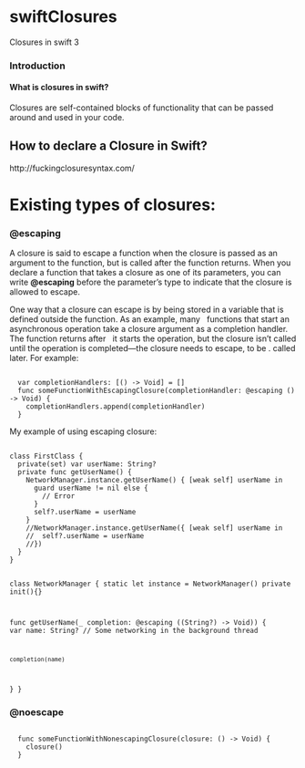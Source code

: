 # swiftClosures
Closures in swift 3 </br>

<h3><b> Introduction </b></h3>

<h4> What is closures in swift? </h4>

  Closures are self-contained blocks of functionality that can be passed around and used in your code.

<h2><b> How to declare a Closure in Swift? </b></h2>
http://fuckingclosuresyntax.com/

<h1><b> Existing types of closures: </b></h1>


<h3> @escaping </h3>

<p> A closure is said to escape a function when the closure is passed as an argument to the function, but is called after the     function returns. When you declare a function that takes a closure as one of its parameters, you can write <b>@escaping</b>   before   the parameter’s type to indicate that the closure is allowed to escape.

One way that a closure can escape is by being stored in a variable that is defined outside the function. As an example, many   functions that start an asynchronous operation take a closure argument as a completion handler. The function returns after     it starts the operation, but the closure isn’t called until the operation is completed—the closure needs to escape, to be .   called later. For example: </p>

<code>
  var completionHandlers: [() -> Void] = []
  func someFunctionWithEscapingClosure(completionHandler: @escaping () -> Void) {
    completionHandlers.append(completionHandler)
  }
</code>

<p> My example of using escaping closure: </p>
<p><code>
class FirstClass {
  private(set) var userName: String?
  private func getUserName() {
    NetworkManager.instance.getUserName() { [weak self] userName in
      guard userName != nil else {
        // Error
      }
      self?.userName = userName
    }
    //NetworkManager.instance.getUserName({ [weak self] userName in
    //  self?.userName = userName
    //})
  }
}

class NetworkManager {
  static let instance = NetworkManager()
  private init(){}
  
  func getUserName(_ completion: @escaping ((String?) -> Void)) {
  var name: String?
  // Some networking in the background thread
    
    completion(name)
  }
}
</code></p>
<h3> @noescape </h3>

<code lang="swift">
  func someFunctionWithNonescapingClosure(closure: () -> Void) {
    closure()
  }
</code>
